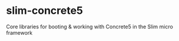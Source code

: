 slim-concrete5
==============

Core libraries for booting &amp; working with Concrete5 in the Slim micro framework